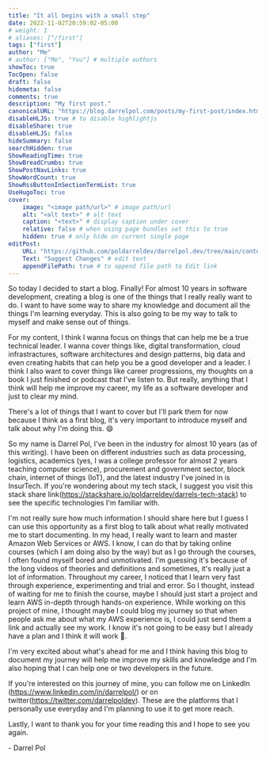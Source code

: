 ```yaml
---
title: "It all begins with a small step"
date: 2022-11-02T20:59:02-05:00
# weight: 1
# aliases: ["/first"]
tags: ["first"]
author: "Me"
# author: ["Me", "You"] # multiple authors
showToc: true
TocOpen: false
draft: false
hidemeta: false
comments: true
description: "My first post."
canonicalURL: "https://blog.darrelpol.com/posts/my-first-post/index.html"
disableHLJS: true # to disable highlightjs
disableShare: true
disableHLJS: false
hideSummary: false
searchHidden: true
ShowReadingTime: true
ShowBreadCrumbs: true
ShowPostNavLinks: true
ShowWordCount: true
ShowRssButtonInSectionTermList: true
UseHugoToc: true
cover:
    image: "<image path/url>" # image path/url
    alt: "<alt text>" # alt text
    caption: "<text>" # display caption under cover
    relative: false # when using page bundles set this to true
    hidden: true # only hide on current single page
editPost:
    URL: "https://github.com/poldarreldev/darrelpol.dev/tree/main/content"
    Text: "Suggest Changes" # edit text
    appendFilePath: true # to append file path to Edit link
---
```


So today I decided to start a blog. Finally! For almost 10 years in software development, creating a blog is one of the things that I really really want to do. I want to have some way to share my knowledge and document all the things I'm learning everyday. This is also going to be my way to talk to myself and make sense out of things.

For my content, I think I wanna focus on things that can help me be a true technical leader. I wanna cover things like, digital transformation, cloud infrastractures, software architectures and design patterns, big data and even creating habits that can help you be a good developer and a leader. I think I also want to cover things like career progressions, my thoughts on a book I just finished or podcast that I've listen to. But really, anything that I think will help me improve my career, my life as a software developer and just to clear my mind. 

There's a lot of things that I want to cover but I'll park them for now because I think as a first blog, it's very important to introduce myself and talk about why I'm doing this. :smile:

So my name is Darrel Pol, I've been in the industry for almost 10 years (as of this writing). I have been on different industries such as data processing, logistics, academics (yes, I was a college professor for almost 2 years teaching computer science), procurement and government sector, block chain, internet of things (IoT), and the latest industry I've joined in is InsurTech. If you're wondering about my tech stack, I suggest you visit this stack share link(https://stackshare.io/poldarreldev/darrels-tech-stack) to see the specific technologies I'm familiar with. 

I'm not really sure how much information I should share here but I guess I can use this opportunity as a first blog to talk about what really motivated me to start documenting. In my head, I really want to learn and master Amazon Web Services or AWS. I know, I can do that by taking online courses (which I am doing also by the way) but as I go through the courses, I often found myself bored and unmotivated. I'm guessing it's because of the long videos of theories and definitions and sometimes, it's really just a lot of information. Throughout my career, I noticed that I learn very fast through experience, experimenting and trial and error. So I thought, instead of waiting for me to finish the course, maybe I should just start a project and learn AWS in-depth through hands-on experience. While working on this project of mine, I thought maybe I could blog my journey so that when people ask me about what my AWS experience is, I could just send them a link and actually see my work. I know it's not going to be easy but I already have a plan and I think it will work :crossed_fingers:.

I'm very excited about what's ahead for me and I think having this blog to document my journey will help me improve my skills and knowledge and I'm also hoping that I can help one or two developers in the future. 

If you're interested on this journey of mine, you can follow me on LinkedIn (https://www.linkedin.com/in/darrelpol/) or on twitter(https://twitter.com/darrelpoldev). These are the platforms that I personally use everyday and I'm planning to use it to get more reach. 

Lastly, I want to thank you for your time reading this and I hope to see you again. 

\- Darrel Pol